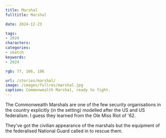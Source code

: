 ```yaml
---
title: Marshal
fulltitle: Marshal

date: 2024-12-23

tags:
- 2024
characters:
categories:
- sketch
keywords:
- 2024

rgb: 77, 106, 186

url: /stories/marshal/
image: /images/fullres/marshal.jpg
caption: Commonwealth Marshal, ready to fight.
---
```

The Commonwealth Marshals are one of the few security organisations in the country explicitly (in the setting) modelled after the US and US federalism. I guess they learned from the Ole Miss Riot of '62.

They've got the civilian appearance of the marshals but the equipment of the federalised National Guard called in to rescue them.